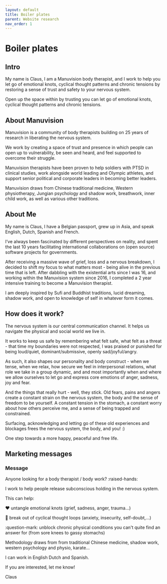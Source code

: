 ```yaml
---
layout: default
title: Boiler plates
parent: Website research
nav_order: 1
---
```


# Boiler plates

## Intro

My name is Claus, I am a Manuvision body therapist, and I work to help you let go of emotional knots, cyclical thought patterns and chronic tensions by restoring a sense of trust and safety to your nervous system. 

Open up the space within by trusting you can let go of emotional knots, cyclical thought patterns and chronic tensions.

## About Manuvision

Manuvision is a community of body therapists building on 25 years of research in liberating the nervous system. 

We work by creating a space of trust and presence in which people can open up to vulnerability, be seen and heard, and feel supported to overcome their struggle.

Manuvision therapists have been proven to help soldiers with PTSD in clinical studies, work alongside world leading and Olympic athletes, and support senior political and corporate leaders in becoming better leaders. 

Manuvision draws from Chinese traditional medicine, Western physiotherapy, Jungian psychology and shadow work, breathwork, inner child work, as well as various other traditions. 
 
## About Me

My name is Claus, I have a Belgian passport, grew up in Asia, and speak English, Dutch, Spanish and French.

I’ve always been fascinated by different perspectives on reality, and spent the last 10 years facilitating international collaborations on (open source) software projects for governments.

After receiving a massive wave of grief, loss and a nervous breakdown, I decided to shift my focus to what matters most - being alive in the previous time that is left. After dabbling with the existential arts since I was 16, and working within the Manuvision system since 2016, I completed a 2 year intensive training to become a Manuvision therapist.

I am deeply inspired by Sufi and Buddhist traditions, lucid dreaming, shadow work, and open to knowledge of self in whatever form it comes. 

## How does it work?

The nervous system is our central communication channel. It helps us navigate the physical and social world we live in.

It works to keep us safe by remembering what felt safe, what felt as a threat - that time my boundaries were not respected, I was praised or punished for being loud/quiet, dominant/submissive, openly sad/joyful/angry.

As such, it also shapes our personality and body construct - when we tense, when we relax, how secure we feel in interpersonal relations, what role we take in a group dynamic, and and most importantly when and where we allow ourselves to let go and express core emotions of anger, sadness, joy and fear. 

And the things that really hurt - well, they stick. Old fears, pains and angers create a constant strain on the nervous system, the body and the sense of freedom to be yourself. A constant tension in the stomach, a constant worry about how others perceive me, and a sense of being trapped and constrained. 

Surfacing, acknowledging and letting go of these old experiences and blockages frees the nervous system, the body, and you! :) 

One step towards a more happy, peaceful and free life. 

## Marketing messages

### Message

Anyone looking for a body therapist / body work? :raised-hands:

I work to help people release subconscious holding in the nervous system. 

This can help:

:heart: untangle emotional knots (grief, sadness, anger, trauma...)

:brain: break out of cyclical thought loops (anxiety, insecurity, self-doubt,...) 

:question-mark: unblock chronic physical conditions you can't quite find an answer for (from sore knees to gassy stomachs) 

Methodology draws from from traditional Chinese medicine, shadow work, western psychology and physio, karate... 

I can work in English Dutch and Spanish. 

If you are interested, let me know! 

Claus

